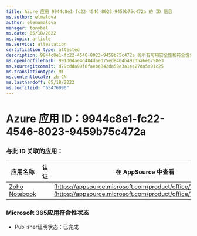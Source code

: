```yaml
---
title: Azure 应用 9944c8e1-fc22-4546-8023-9459b75c472a 的 ID 信息
ms.author: elmalova
author: elenamalova
manager: tonybal
ms.date: 05/18/2022
ms.topic: article
ms.service: attestation
certification_type: attested
description: 9944c8e1-fc22-4546-8023-9459b75c472a 的所有可用安全性和符合性信息。
ms.openlocfilehash: 991d0dae4d484daed75ed8404b49235a6e6798e3
ms.sourcegitcommit: d79cdda99f8faebe842da59e3a1ee27da5a91c25
ms.translationtype: MT
ms.contentlocale: zh-CN
ms.lasthandoff: 05/18/2022
ms.locfileid: "65476096"
---
```

# <a name="azure-app-id-9944c8e1-fc22-4546-8023-9459b75c472a"></a>Azure 应用 ID：9944c8e1-fc22-4546-8023-9459b75c472a


### <a name="apps-associated-with-this-id"></a>与此 ID 关联的应用：
| **应用名称** | **认证** | **在 AppSource 中查看** |
|--------------|---------------|-----------------------|
| [Zoho Notebook](../forward/WA200001616.md) |  | [https://appsource.microsoft.com/product/office/WA200001616](https://appsource.microsoft.com/product/office/WA200001616) |

### <a name="microsoft-365-app-compliance-status"></a>Microsoft 365应用符合性状态
- Publisher证明状态：已完成
